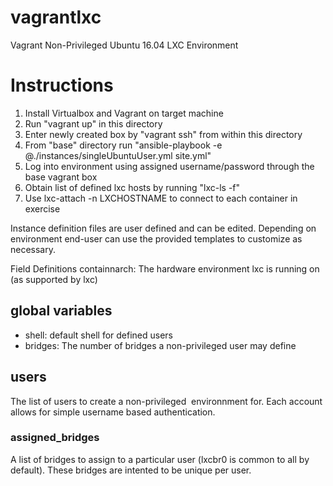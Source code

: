# vagrantlxc
Vagrant Non-Privileged Ubuntu 16.04 LXC Environment 

# Instructions
1. Install Virtualbox and Vagrant on target machine
2. Run "vagrant up" in this directory
3. Enter newly created box by "vagrant ssh" from within this directory
4. From "base" directory run "ansible-playbook -e @./instances/singleUbuntuUser.yml site.yml"
5. Log into environment using assigned username/password through the base vagrant box
6. Obtain list of defined lxc hosts by running "lxc-ls -f"
7. Use lxc-attach -n LXCHOSTNAME to connect to each container in exercise

Instance definition files are user defined and can be edited.  Depending on environment end-user can use the provided templates to customize as necessary.

Field Definitions
containnarch: The hardware environment lxc is running on (as supported by lxc)
## global variables
* shell: default shell for defined users
* bridges: The number of bridges a non-privileged user may define
## users
The list of users to create a non-privileged  environnment for.  Each account allows for simple username based authentication.
### assigned_bridges
A list of bridges to assign to a particular user (lxcbr0 is common to all by default).  These bridges are intented to be unique per user.
